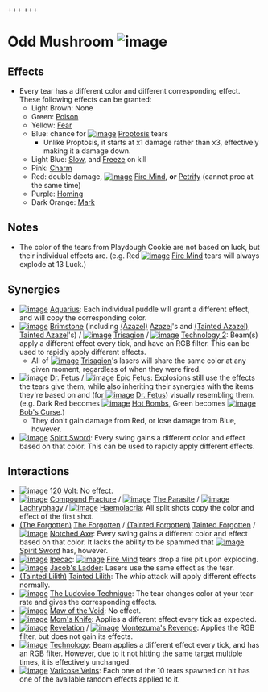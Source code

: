 +++
+++

 # Odd Mushroom ![image](/image/Odd_Mushroom_(Large).png) 


Effects
---------


* Every tear has a different color and different corresponding effect. These following effects can be granted:
	+ Light Brown: None
	+ Green: [Poison](/wiki/Poison "Poison")
	+ Yellow: [Fear](/wiki/Fear "Fear")
	+ Blue: chance for [![image](/image/Proptosis.png)](/wiki/Proptosis "Proptosis") [Proptosis](/wiki/Proptosis "Proptosis") tears
		- Unlike Proptosis, it starts at x1 damage rather than x3, effectively making it a damage down.
	+ Light Blue: [Slow](/wiki/Slow "Slow"), and [Freeze](/wiki/Freeze "Freeze") on kill
	+ Pink: [Charm](/wiki/Charm "Charm")
	+ Red: double damage, [![image](/image/Fire_Mind.png)](/wiki/Fire_Mind "Fire Mind") [Fire Mind](/wiki/Fire_Mind "Fire Mind"), **or** [Petrify](/wiki/Petrification "Petrification") (cannot proc at the same time)
	+ Purple: [Homing](/wiki/Homing "Homing")
	+ Dark Orange: [Mark](/wiki/Mark "Mark")


Notes
-------


* The color of the tears from Playdough Cookie are not based on luck, but their individual effects are. (e.g. Red [![image](/image/Fire_Mind.png)](/wiki/Fire_Mind "Fire Mind") [Fire Mind](/wiki/Fire_Mind "Fire Mind") tears will always explode at 13 Luck.)


Synergies
-----------


* [![image](/image/Aquarius.png)](/wiki/Aquarius "Aquarius") [Aquarius](/wiki/Aquarius "Aquarius"): Each individual puddle will grant a different effect, and will copy the corresponding color.
* [![image](/image/Brimstone.png)](/wiki/Brimstone "Brimstone") [Brimstone](/wiki/Brimstone "Brimstone") (including  [(Azazel)](/wiki/Azazel "Azazel") [Azazel](/wiki/Azazel "Azazel")'s and  [(Tainted Azazel)](/wiki/Tainted_Azazel "Tainted Azazel") [Tainted Azazel](/wiki/Tainted_Azazel "Tainted Azazel")'s) / [![image](/image/Trisagion.png)](/wiki/Trisagion "Trisagion") [Trisagion](/wiki/Trisagion "Trisagion") / [![image](/image/Technology_2.png)](/wiki/Technology_2 "Technology 2") [Technology 2](/wiki/Technology_2 "Technology 2"): Beam(s) apply a different effect every tick, and have an RGB filter. This can be used to rapidly apply different effects.
	+ All of [![image](/image/Trisagion.png)](/wiki/Trisagion "Trisagion") [Trisagion](/wiki/Trisagion "Trisagion")'s lasers will share the same color at any given moment, regardless of when they were fired.
* [![image](/image/Dr._Fetus.png)](/wiki/Dr._Fetus "Dr. Fetus") [Dr. Fetus](/wiki/Dr._Fetus "Dr. Fetus") / [![image](/image/Epic_Fetus.png)](/wiki/Epic_Fetus "Epic Fetus") [Epic Fetus](/wiki/Epic_Fetus "Epic Fetus"): Explosions still use the effects the tears give them, while also inheriting their synergies with the items they're based on and (for [![image](/image/Dr._Fetus.png)](/wiki/Dr._Fetus "Dr. Fetus") [Dr. Fetus](/wiki/Dr._Fetus "Dr. Fetus")) visually resembling them. (e.g. Dark Red becomes [![image](/image/Hot_Bombs.png)](/wiki/Hot_Bombs "Hot Bombs") [Hot Bombs](/wiki/Hot_Bombs "Hot Bombs"), Green becomes [![image](/image/Bob%27s_Curse.png)](/wiki/Bob%27s_Curse "Bob's Curse") [Bob's Curse](/wiki/Bob%27s_Curse "Bob's Curse").)
	+ They don't gain damage from Red, or lose damage from Blue, however.
* [![image](/image/Spirit_Sword.png)](/wiki/Spirit_Sword "Spirit Sword") [Spirit Sword](/wiki/Spirit_Sword "Spirit Sword"): Every swing gains a different color and effect based on that color. This can be used to rapidly apply different effects.


Interactions
--------------


* [![image](/image/120_Volt.png)](/wiki/120_Volt "120 Volt") [120 Volt](/wiki/120_Volt "120 Volt"): No effect.
* [![image](/image/Compound_Fracture.png)](/wiki/Compound_Fracture "Compound Fracture") [Compound Fracture](/wiki/Compound_Fracture "Compound Fracture") / [![image](/image/The_Parasite.png)](/wiki/The_Parasite "The Parasite") [The Parasite](/wiki/The_Parasite "The Parasite") / [![image](/image/Lachryphagy.png)](/wiki/Lachryphagy "Lachryphagy") [Lachryphagy](/wiki/Lachryphagy "Lachryphagy") / [![image](/image/Haemolacria.png)](/wiki/Haemolacria "Haemolacria") [Haemolacria](/wiki/Haemolacria "Haemolacria"): All split shots copy the color and effect of the first shot.
* [(The Forgotten)](/wiki/The_Forgotten "The Forgotten") [The Forgotten](/wiki/The_Forgotten "The Forgotten") /  [(Tainted Forgotten)](/wiki/Tainted_Forgotten "Tainted Forgotten") [Tainted Forgotten](/wiki/Tainted_Forgotten "Tainted Forgotten") / [![image](/image/Notched_Axe.png)](/wiki/Notched_Axe "Notched Axe") [Notched Axe](/wiki/Notched_Axe "Notched Axe"): Every swing gains a different color and effect based on that color. It lacks the ability to be spammed that [![image](/image/Spirit_Sword.png)](/wiki/Spirit_Sword "Spirit Sword") [Spirit Sword](/wiki/Spirit_Sword "Spirit Sword") has, however.
* [![image](/image/Ipecac.png)](/wiki/Ipecac "Ipecac") [Ipecac](/wiki/Ipecac "Ipecac"): [![image](/image/Fire_Mind.png)](/wiki/Fire_Mind "Fire Mind") [Fire Mind](/wiki/Fire_Mind "Fire Mind") tears drop a fire pit upon exploding.
* [![image](/image/Jacob%27s_Ladder.png)](/wiki/Jacob%27s_Ladder "Jacob's Ladder") [Jacob's Ladder](/wiki/Jacob%27s_Ladder "Jacob's Ladder"): Lasers use the same effect as the tear.
* [(Tainted Lilith)](/wiki/Tainted_Lilith "Tainted Lilith") [Tainted Lilith](/wiki/Tainted_Lilith "Tainted Lilith"): The whip attack will apply different effects normally.
* [![image](/image/The_Ludovico_Technique.png)](/wiki/The_Ludovico_Technique "The Ludovico Technique") [The Ludovico Technique](/wiki/The_Ludovico_Technique "The Ludovico Technique"): The tear changes color at your tear rate and gives the corresponding effects.
* [![image](/image/Maw_of_the_Void.png)](/wiki/Maw_of_the_Void "Maw of the Void") [Maw of the Void](/wiki/Maw_of_the_Void "Maw of the Void"): No effect.
* [![image](/image/Mom%27s_Knife.png)](/wiki/Mom%27s_Knife "Mom's Knife") [Mom's Knife](/wiki/Mom%27s_Knife "Mom's Knife"): Applies a different effect every tick as expected.
* [![image](/image/Revelation.png)](/wiki/Revelation "Revelation") [Revelation](/wiki/Revelation "Revelation") / [![image](/image/Montezuma%27s_Revenge.png)](/wiki/Montezuma%27s_Revenge "Montezuma's Revenge") [Montezuma's Revenge](/wiki/Montezuma%27s_Revenge "Montezuma's Revenge"): Applies the RGB filter, but does not gain its effects.
* [![image](/image/Technology.png)](/wiki/Technology "Technology") [Technology](/wiki/Technology "Technology"): Beam applies a different effect every tick, and has an RGB filter. However, due to it not hitting the same target multiple times, it is effectively unchanged.
* [![image](/image/Varicose_Veins.png)](/wiki/Varicose_Veins "Varicose Veins") [Varicose Veins](/wiki/Varicose_Veins "Varicose Veins"): Each one of the 10 tears spawned on hit has one of the available random effects applied to it.


